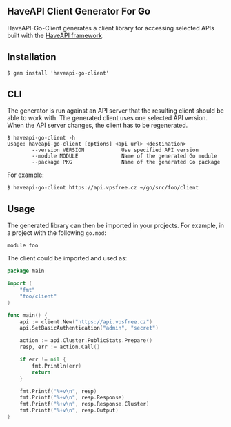 HaveAPI Client Generator For Go
-------------------------------
HaveAPI-Go-Client generates a client library for accessing selected APIs built
with the [HaveAPI framework](https://github.com/vpsfreecz/haveapi).

## Installation

    $ gem install 'haveapi-go-client'

## CLI
The generator is run against an API server that the resulting client should be
able to work with. The generated client uses one selected API version. When
the API server changes, the client has to be regenerated.

```
$ haveapi-go-client -h
Usage: haveapi-go-client [options] <api url> <destination>
        --version VERSION            Use specified API version
        --module MODULE              Name of the generated Go module
        --package PKG                Name of the generated Go package
```

For example:

```
$ haveapi-go-client https://api.vpsfree.cz ~/go/src/foo/client
```

## Usage
The generated library can then be imported in your projects. For example,
in a project with the following `go.mod`:

```
module foo
```

The client could be imported and used as:

```go
package main

import (
	"fmt"
	"foo/client"
)

func main() {
	api := client.New("https://api.vpsfree.cz")
	api.SetBasicAuthentication("admin", "secret")

	action := api.Cluster.PublicStats.Prepare()
	resp, err := action.Call()

	if err != nil {
		fmt.Println(err)
		return
	}

	fmt.Printf("%+v\n", resp)
	fmt.Printf("%+v\n", resp.Response)
	fmt.Printf("%+v\n", resp.Response.Cluster)
	fmt.Printf("%+v\n", resp.Output)
}
```
